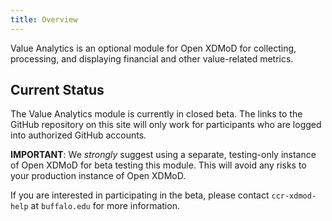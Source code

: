 ```yaml
---
title: Overview
---
```


Value Analytics is an optional module for Open XDMoD for collecting, processing,
and displaying financial and other value-related metrics.

## Current Status

The Value Analytics module is currently in closed beta. The links to the GitHub
repository on this site will only work for participants who are logged into
authorized GitHub accounts.

**IMPORTANT**: We *strongly* suggest using a separate, testing-only instance of
Open XDMoD for beta testing this module. This will avoid any risks to your
production instance of Open XDMoD.

If you are interested in participating in the beta, please contact
`ccr-xdmod-help` at `buffalo.edu` for more information.
